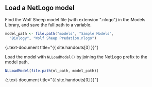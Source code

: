 ---
---

## Load a NetLogo model

Find the Wolf Sheep model file (with extension ".nlogo") in the Models Library, and save the full path to a variable.


~~~r
model_path <- file.path("models", "Sample Models",
  "Biology", "Wolf Sheep Predation.nlogo")
~~~
{:.text-document title="{{ site.handouts[0] }}"}

Load the model with `NLLoadModel()` by joining the NetLogo prefix to the model path.


~~~r
NLLoadModel(file.path(nl_path, model_path)) 
~~~
{:.text-document title="{{ site.handouts[0] }}"}

